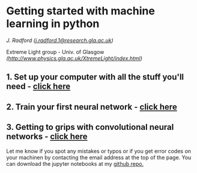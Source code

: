 # Getting started with machine learning in python


*J. Radford (j.radford.1@research.gla.ac.uk)* <br>

Extreme Light group - Univ. of Glasgow <br>
_(http://www.physics.gla.ac.uk/XtremeLight/index.html)_

## 1. Set up your computer with all the stuff you'll need - <a href="setup.html">click here</a>
## 2. Train your first neural network - <a href="simple_ANN.html">click here</a>
## 3. Getting to grips with convolutional neural networks - <a href="CNN_classifer.html">click here</a>

Let me know if you spot any mistakes or typos or if you get error codes on your machinen by contacting the email address at the top of the page. You can download the jupyter notebooks at my <a href="https://github.com/slack-a-jack/ml-getting-started">github repo.</a>
